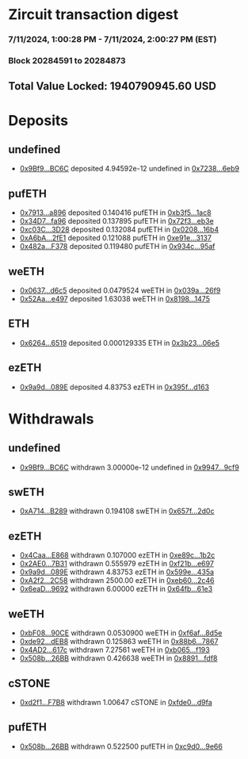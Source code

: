 # Zircuit transaction digest
### 7/11/2024, 1:00:28 PM - 7/11/2024, 2:00:27 PM (EST)
### Block 20284591 to 20284873

## Total Value Locked: 1940790945.60 USD

# Deposits
## undefined
- [0x9Bf9...BC6C](https://etherscan.io/address/0x9Bf90dFf0Db4dcA34846f53a79D22819A31FBC6C) deposited 4.94592e-12 undefined in [0x7238...6eb9](https://etherscan.io/tx/0x9Bf90dFf0Db4dcA34846f53a79D22819A31FBC6C)
## pufETH
- [0x7913...a896](https://etherscan.io/address/0x79133344865C519c1A76CFb5297Ee3E8902Fa896) deposited 0.140416 pufETH in [0xb3f5...1ac8](https://etherscan.io/tx/0x79133344865C519c1A76CFb5297Ee3E8902Fa896)
- [0x34D7...fa96](https://etherscan.io/address/0x34D7EF8F5F070408C74710A6A6864243D281fa96) deposited 0.137895 pufETH in [0x72f3...eb3e](https://etherscan.io/tx/0x34D7EF8F5F070408C74710A6A6864243D281fa96)
- [0xc03C...3D28](https://etherscan.io/address/0xc03Cec5B4B585d5191ddeD4dfB52B338AE243D28) deposited 0.132084 pufETH in [0x0208...16b4](https://etherscan.io/tx/0xc03Cec5B4B585d5191ddeD4dfB52B338AE243D28)
- [0xA6bA...2fE1](https://etherscan.io/address/0xA6bA006C64320cD61E545cf0277846F951C42fE1) deposited 0.121088 pufETH in [0xe91e...3137](https://etherscan.io/tx/0xA6bA006C64320cD61E545cf0277846F951C42fE1)
- [0x482a...F378](https://etherscan.io/address/0x482ad5223183ceE937A493961AE4924523dbF378) deposited 0.119480 pufETH in [0x934c...95af](https://etherscan.io/tx/0x482ad5223183ceE937A493961AE4924523dbF378)
## weETH
- [0x0637...d6c5](https://etherscan.io/address/0x0637ABfAE8fae86e71C78ff485400dEA5ACdd6c5) deposited 0.0479524 weETH in [0x039a...26f9](https://etherscan.io/tx/0x0637ABfAE8fae86e71C78ff485400dEA5ACdd6c5)
- [0x52Aa...e497](https://etherscan.io/address/0x52Aa899454998Be5b000Ad077a46Bbe360F4e497) deposited 1.63038 weETH in [0x8198...1475](https://etherscan.io/tx/0x52Aa899454998Be5b000Ad077a46Bbe360F4e497)
## ETH
- [0x6264...6519](https://etherscan.io/address/0x626489A80D8b4E4cE04d27751F19B2b357106519) deposited 0.000129335 ETH in [0x3b23...06e5](https://etherscan.io/tx/0x626489A80D8b4E4cE04d27751F19B2b357106519)
## ezETH
- [0x9a9d...089E](https://etherscan.io/address/0x9a9d01289CF97A0Cea4F271104256ea7A7cc089E) deposited 4.83753 ezETH in [0x395f...d163](https://etherscan.io/tx/0x9a9d01289CF97A0Cea4F271104256ea7A7cc089E)
# Withdrawals
## undefined
- [0x9Bf9...BC6C](https://etherscan.io/address/0x9Bf90dFf0Db4dcA34846f53a79D22819A31FBC6C) withdrawn 3.00000e-12 undefined in [0x9947...9cf9](https://etherscan.io/tx/0x9Bf90dFf0Db4dcA34846f53a79D22819A31FBC6C)
## swETH
- [0xA714...B289](https://etherscan.io/address/0xA714582895bfbD5B5Ef2518fcb80D38BA2a8B289) withdrawn 0.194108 swETH in [0x657f...2d0c](https://etherscan.io/tx/0xA714582895bfbD5B5Ef2518fcb80D38BA2a8B289)
## ezETH
- [0x4Caa...E868](https://etherscan.io/address/0x4Caa5B1A76695d3706F7C174940f98d730DeE868) withdrawn 0.107000 ezETH in [0xe89c...1b2c](https://etherscan.io/tx/0x4Caa5B1A76695d3706F7C174940f98d730DeE868)
- [0x2AE0...7B31](https://etherscan.io/address/0x2AE074650908396Cea81720ec859dF5834a77B31) withdrawn 0.555979 ezETH in [0xf21b...e697](https://etherscan.io/tx/0x2AE074650908396Cea81720ec859dF5834a77B31)
- [0x9a9d...089E](https://etherscan.io/address/0x9a9d01289CF97A0Cea4F271104256ea7A7cc089E) withdrawn 4.83753 ezETH in [0x599e...435a](https://etherscan.io/tx/0x9a9d01289CF97A0Cea4F271104256ea7A7cc089E)
- [0xA2f2...2C58](https://etherscan.io/address/0xA2f24f237678AC886616369E74f4E8a41a3e2C58) withdrawn 2500.00 ezETH in [0xeb60...2c46](https://etherscan.io/tx/0xA2f24f237678AC886616369E74f4E8a41a3e2C58)
- [0x6eaD...9692](https://etherscan.io/address/0x6eaDbc72f024fE81AF394424a17B9590bB919692) withdrawn 6.00000 ezETH in [0x64fb...61e3](https://etherscan.io/tx/0x6eaDbc72f024fE81AF394424a17B9590bB919692)
## weETH
- [0xbF08...90CE](https://etherscan.io/address/0xbF084A16629529dd84F2ea12535c82BB684990CE) withdrawn 0.0530900 weETH in [0xf6af...8d5e](https://etherscan.io/tx/0xbF084A16629529dd84F2ea12535c82BB684990CE)
- [0xde92...dEB8](https://etherscan.io/address/0xde92fca0484b1F8ED4CD35B90BEDd0A46bD3dEB8) withdrawn 0.125863 weETH in [0x88b6...7867](https://etherscan.io/tx/0xde92fca0484b1F8ED4CD35B90BEDd0A46bD3dEB8)
- [0x4AD2...617c](https://etherscan.io/address/0x4AD21fE86bbDCBCE879a8636f7B005C34f42617c) withdrawn 7.27561 weETH in [0xb065...f193](https://etherscan.io/tx/0x4AD21fE86bbDCBCE879a8636f7B005C34f42617c)
- [0x508b...26BB](https://etherscan.io/address/0x508b0907701dFad406Bc80e7833Fd60E267e26BB) withdrawn 0.426638 weETH in [0x8891...fdf8](https://etherscan.io/tx/0x508b0907701dFad406Bc80e7833Fd60E267e26BB)
## cSTONE
- [0xd2f1...F7B8](https://etherscan.io/address/0xd2f14fb9B0dAA419A5e8EC6Df038056dC570F7B8) withdrawn 1.00647 cSTONE in [0xfde0...d9fa](https://etherscan.io/tx/0xd2f14fb9B0dAA419A5e8EC6Df038056dC570F7B8)
## pufETH
- [0x508b...26BB](https://etherscan.io/address/0x508b0907701dFad406Bc80e7833Fd60E267e26BB) withdrawn 0.522500 pufETH in [0xc9d0...9e66](https://etherscan.io/tx/0x508b0907701dFad406Bc80e7833Fd60E267e26BB)
